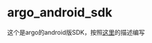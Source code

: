 argo_android_sdk
================

这个是argo的android版SDK，按照[这里][1]的描述编写


[1]:http://dev.argolab.org/api/index.html
